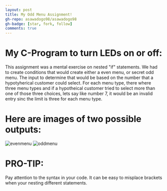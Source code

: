 ```yaml
---
layout: post
title: My Odd Menu Assignment!
gh-repo: asawadogo98/asawadogo98
gh-badge: [star, fork, follow]
comments: true
---
```

# My C-Program to turn LEDs on or off: 
  This assignment was a mental exercise on nested "if" statements. We had to create conditions that would create either a even menu, or secret odd menu. The input to determine that would be based on the number that a hypotyherical customer could select. For each menu type, there where three menu types and if a hypotheical customer tried to select more than one of those three choices, lets say like number 7, it would be an invalid entry sinc the limit is three for each menu type. 
# Here are images of two possible outputs:
![evenmenu](https://asawadogo98.github.io/assets/img/evenmenu.png)
![oddmenu](https://asawadogo98.github.io/assets/img/oddmenu.png)
# PRO-TIP:
Pay attention to the syntax in your code. It can be easy to misplace brackets when your nesting different statements. 
